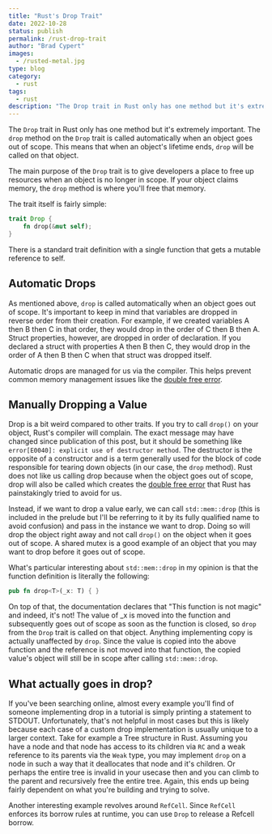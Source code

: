 ```yaml
---
title: "Rust's Drop Trait"
date: 2022-10-28
status: publish
permalink: /rust-drop-trait
author: "Brad Cypert"
images:
  - /rusted-metal.jpg
type: blog
category:
  - rust
tags:
  - rust
description: "The Drop trait in Rust only has one method but it's extremely important. Learn what Drop does and how to implement it yourself here."
---
```


The `Drop` trait in Rust only has one method but it's extremely important. The `drop` method on the `Drop` trait is called automatically when an object goes out of scope. This means that when an object's lifetime ends, `drop` will be called on that object.

The main purpose of the `Drop` trait is to give developers a place to free up resources when an object is no longer in scope. If your object claims memory, the `drop` method is where you'll free that memory.

The trait itself is fairly simple:

```rust
trait Drop {
    fn drop(&mut self);
}
```

There is a standard trait definition with a single function that gets a mutable reference to self.

## Automatic Drops

As mentioned above, `drop` is called automatically when an object goes out of scope. It's important to keep in mind that variables are dropped in reverse order from their creation. For example, if we created variables A then B then C in that order, they would drop in the order of C then B then A. Struct properties, however, are dropped in order of declaration. If you declared a struct with properties A then B then C, they would drop in the order of A then B then C when that struct was dropped itself.

Automatic drops are managed for us via the compiler. This helps prevent common memory management issues like the [double free error](https://owasp.org/www-community/vulnerabilities/Doubly_freeing_memory).

## Manually Dropping a Value

Drop is a bit weird compared to other traits. If you try to call `drop()` on your object, Rust's compiler will complain. The exact message may have changed since publication of this post, but it should be something like `error[E0040]: explicit use of destructor method`. The destructor is the opposite of a constructor and is a term generally used for the block of code responsible for tearing down objects (in our case, the `drop` method). Rust does not like us calling drop because when the object goes out of scope, drop will also be called which creates the [double free error](https://owasp.org/www-community/vulnerabilities/Doubly_freeing_memory) that Rust has painstakingly tried to avoid for us.

Instead, if we want to drop a value early, we can call `std::mem::drop` (this is included in the prelude but I'll be referring to it by its fully qualified name to avoid confusion) and pass in the instance we want to drop. Doing so will drop the object right away and not call `drop()` on the object when it goes out of scope. A shared mutex is a good example of an object that you may want to drop before it goes out of scope.

What's particular interesting about `std::mem::drop` in my opinion is that the function definition is literally the following:

```rust
pub fn drop<T>(_x: T) { }
```

On top of that, the documentation declares that "This function is not magic" and indeed, it's not! The value of _x is moved into the function and subsequently goes out of scope as soon as the function is closed, so `drop` from the `Drop` trait is called on that object. Anything implementing copy is actually unaffected by `drop`. Since the value is copied into the above function and the reference is not moved into that function, the copied value's object will still be in scope after calling `std::mem::drop`. 

## What actually goes in drop?

If you've been searching online, almost every example you'll find of someone implementing drop in a tutorial is simply printing a statement to STDOUT. Unfortunately, that's not helpful in most cases but this is likely because each case of a custom drop implementation is usually unique to a larger context. Take for example a Tree structure in Rust. Assuming you have a node and that node has access to its children via `RC` and a weak reference to its parents via the `Weak` type, you may implement `drop` on a node in such a way that it deallocates that node and it's children. Or perhaps the entire tree is invalid in your usecase then and you can climb to the parent and recursively free the entire tree. Again, this ends up being fairly dependent on what you're building and trying to solve.

Another interesting example revolves around `RefCell`. Since `RefCell` enforces its borrow rules at runtime, you can use `Drop` to release a Refcell borrow.